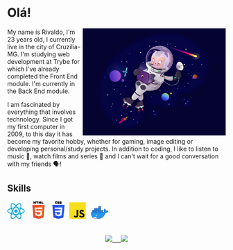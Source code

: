 <meta name="viewport" content="width=device-width, initial-scale=1">
<meta name="viewport" content="width=device-width, initial-scale=1">
<link rel="stylesheet" href="github-markdown.css">

<body class="markdown-body">
<h1> Olá! </h1>

<img src="./octocat.png" width="330" align="right" >
My name is Rivaldo, I'm 23 years old, I currently live in the city of Cruzília-MG. I'm studying web development at Trybe for which I've already completed the Front End module. I'm currently in the Back End module.

I am fascinated by everything that involves technology. Since I got my first computer in 2009, to this day it has become my favorite hobby, whether for gaming, image editing or developing personal/study projects. In addition to coding, I like to listen to music 🎵, watch films and series 🎥 and I can't wait for a good conversation with my friends 🗣️!


<div class="skills">
	<h2>Skills</h2>
	<img src="./react.png" width="40"> &nbsp;
	<img src="./html5.png" width="40"> &nbsp;
	<img src="./CSS5.png" width="28"> &nbsp;
	<img src="./javaScript.png" width="38"> &nbsp;
	<img src="./docker.png" width="40"> &nbsp;
</div>
<br></br>
<div align="center">
	<a target="_blank" href="https://github.com/rivaldo-maciel">
  <img height="160" src="https://github-readme-stats.vercel.app/api?username=rivaldo-maciel&show_icons=true&theme=tokyonight&count_private=true&hide_border=true&include_all_commits=true" /> &nbsp;&nbsp;&nbsp;
</a>

<a target="_blank" href="https://github.com/rivaldo-maciel">
  <img height="160" src="https://github-readme-stats.vercel.app/api/top-langs/?username=rivaldo-maciel&layout=compact&show_icons=true&hide_border=true&theme=tokyonight&langs_count=10" />
</a>
</div>

</body>
